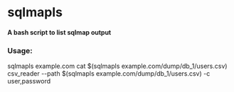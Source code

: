 # sqlmapls

<h4>A bash script to list sqlmap output</h4>
<h3>Usage:</h3>
sqlmapls example.com
cat $(sqlmapls example.com/dump/db_1/users.csv)</br>
csv_reader --path $(sqlmapls example.com/dump/db_1/users.csv) -c user,password
